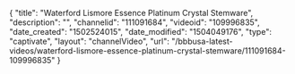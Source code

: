 {
    "title": "Waterford Lismore Essence Platinum Crystal Stemware",
    "description": "",
    "channelid": "111091684",
    "videoid": "109996835",
    "date_created": "1502524015",
    "date_modified": "1504049176",
    "type": "captivate",
    "layout": "channelVideo",
    "url": "\/bbbusa-latest-videos\/waterford-lismore-essence-platinum-crystal-stemware\/111091684-109996835"
}
